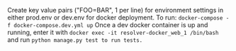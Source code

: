 Create key value pairs ("FOO=BAR", 1 per line) for environment settings in either prod.env or dev.env for docker deployment. 
To run: `docker-compose -f docker-compose.dev.yml up` 
Once a dev docker container is up and running, enter it with `docker exec -it resolver-docker_web_1 /bin/bash` and run `python manage.py test to run tests.`
